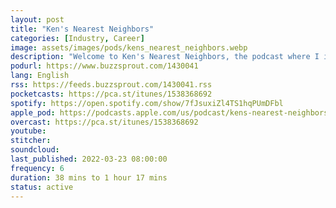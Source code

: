 ```yaml
---
layout: post
title: "Ken's Nearest Neighbors"
categories: [Industry, Career]
image: assets/images/pods/kens_nearest_neighbors.webp
description: "Welcome to Ken's Nearest Neighbors, the podcast where I interview the most interesting people I can find on Data Science, Sports Analytics, Content Creation, Health, Performance, and much much more!"
podurl: https://www.buzzsprout.com/1430041
lang: English
rss: https://feeds.buzzsprout.com/1430041.rss
pocketcasts: https://pca.st/itunes/1538368692
spotify: https://open.spotify.com/show/7fJsuxiZl4TS1hqPUmDFbl
apple_pod: https://podcasts.apple.com/us/podcast/kens-nearest-neighbors/id1538368692
overcast: https://pca.st/itunes/1538368692
youtube:
stitcher:
soundcloud:
last_published: 2022-03-23 08:00:00
frequency: 6
duration: 38 mins to 1 hour 17 mins
status: active
---
```

